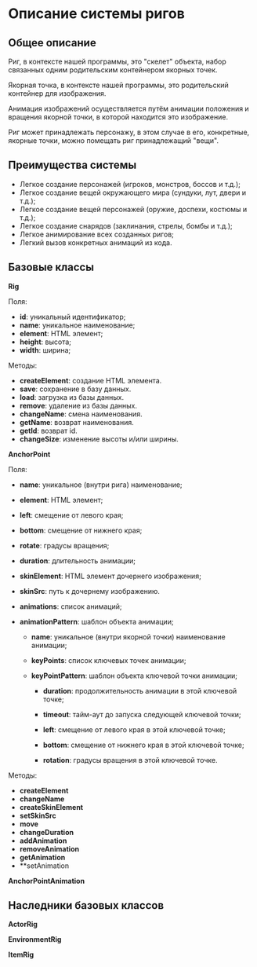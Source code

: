 # Описание системы ригов

## Общее описание

  Риг, в контексте нашей программы, это "скелет" объекта, набор связанных одним родительским контейнером якорных точек.
  
  Якорная точка, в контексте нашей программы, это родительский контейнер для изображения.
  
  Анимация изображений осуществляется путём анимации положения и вращения якорной точки, в которой находится это изображение.
  
  Риг может принадлежать персонажу, в этом случае в его, конкретные, якорные точки, можно помещать риг принадлежащий "вещи".
  
## Преимущества системы

  - Легкое создание персонажей (игроков, монстров, боссов и т.д.);
  - Легкое создание вещей окружающего мира (сундуки, лут, двери и т.д.);
  - Легкое создание вещей персонажей (оружие, доспехи, костюмы и т.д.);
  - Легкое создание снарядов (заклинания, стрелы, бомбы и т.д.);
  - Легкое анимирование всех созданных ригов;
  - Легкий вызов конкретных анимаций из кода.
  
## Базовые классы

  **Rig**
  
  Поля:
  - **id**: уникальный идентификатор;
  - **name**: уникальное наименование;
  - **element**: HTML элемент;
  - **height**: высота;
  - **width**: ширина;
    
  Методы:
  - **createElement**: создание HTML элемента.
  - **save**: сохранение в базу данных.
  - **load**: загрузка из базы данных.
  - **remove**: удаление из базы данных.
  - **changeName**: смена наименования.
  - **getName**: возврат наименования.
  - **getId**: возврат id.
  - **changeSize**: изменение высоты и/или ширины.
  
  **AnchorPoint**
  
  Поля:


  - **name**: уникальное (внутри рига) наименование;


  - **element**: HTML элемент;


  - **left**: смещение от левого края;


  - **bottom**: смещение от нижнего края;


  - **rotate**: градусы вращения;


  - **duration**: длительность анимации;


  - **skinElement**: HTML элемент дочернего изображения;


  - **skinSrc**: путь к дочернему изображению.


  - **animations**: список анимаций;


  - **animationPattern**: шаблон объекта анимации;

    - **name**: уникальное (внутри якорной точки) наименование анимации;

    - **keyPoints**: список ключевых точек анимации;

    - **keyPointPattern**: шаблон объекта ключевой точки анимации;

      - **duration**: продолжительность анимации в этой ключевой точке;

      - **timeout**: тайм-аут до запуска следующей ключевой точки;

      - **left**: смещение от левого края в этой ключевой точке;

      - **bottom**: смещение от нижнего края в этой ключевой точке;

      - **rotation**: градусы вращения в этой ключевой точке.
  
  Методы:
  - **createElement**
  - **changeName**
  - **createSkinElement**
  - **setSkinSrc**
  - **move**
  - **changeDuration**
  - **addAnimation**
  - **removeAnimation**
  - **getAnimation**
  - **setAnimation
  
  **AnchorPointAnimation**
  
## Наследники базовых классов

  **ActorRig**
  
  **EnvironmentRig**
  
  **ItemRig**
  
  
